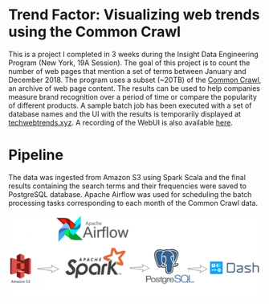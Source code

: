 
# Trend Factor: Visualizing web trends using the Common Crawl

This is a project I completed in 3 weeks during the Insight Data Engineering Program (New York, 19A Session). The goal of this project is to count the number of web pages that mention a set of terms between January and December 2018. The program uses a subset (~20TB) of the [Common Crawl](https://commoncrawl.org/), an archive of web page content. The results can be used to help companies measure brand recognition over a period of time or compare the popularity of different products. A sample batch job has been executed with a set of database names and the UI with the results is temporarily displayed at [techwebtrends.xyz](http://techwebtrends.xyz). A recording of the WebUI is also available [here](https://www.youtube.com/watch?v=vcIkcN4rYcI). 

# Pipeline
The data was ingested from Amazon S3 using Spark Scala and the final results containing the search terms and their frequencies were saved to PostgreSQL database. Apache Airflow was used for scheduling the batch processing tasks corresponding to each month of the Common Crawl data. 

![alt text](./images/pipeline.png)